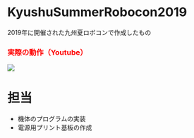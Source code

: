 # KyushuSummerRobocon2019
2019年に開催された九州夏ロボコンで作成したもの

<h3 style="color:#ff0000">実際の動作（Youtube）</h3>

[![](https://img.youtube.com/vi/D7fbpjyVPqs/0.jpg)](https://www.youtube.com/watch?v=D7fbpjyVPqs)

# 担当
* 機体のプログラムの実装
* 電源用プリント基板の作成

